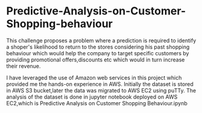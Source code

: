 # Predictive-Analysis-on-Customer-Shopping-behaviour

This challenge proposes a problem where a prediction is required to identify a shoper's likelihood to return to the stores considering his past shopping behaviour which would help the company to target specific customers by providing promotional offers,discounts etc which would in turn increase their revenue.

I have leveraged the use of Amazon web services in this project which provided me the hands-on experience in AWS.
Initially the dataset is stored in AWS S3 bucket,later the data was migrated to AWS EC2 using puTTy.
The analysis of the dataset is done in jupyter notebook deployed on AWS EC2,which is Predictive Analysis on Customer Shopping Behaviour.ipynb
